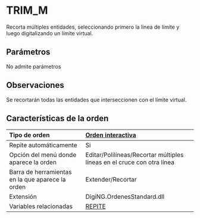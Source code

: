 # TRIM\_M

Recorta múltiples entidades, seleccionando primero la línea de límite y luego digitalizando un límite virtual.

## Parámetros

No admite parámetros

## Observaciones

Se recortarán todas las entidades que interseccionen con el límite virtual.

## Características de la orden

| Tipo de orden | [Orden interactiva](trim-m.md) |
| :--- | :--- |
| Repite automáticamente | Si |
| Opción del menú donde aparece la orden | Editar/Polilíneas/Recortar múltiples líneas en el cruce con otra línea |
| Barra de herramientas en la que aparece la orden | Extender/Recortar |
| Extensión | DigiNG.OrdenesStandard.dll |
| Variables relacionadas | [REPITE](/digi3d-net/referencia/ventana-de-dibujo/variables/r/repite.md) |

